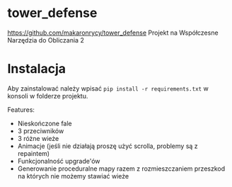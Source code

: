 # tower_defense
https://github.com/makaronrycy/tower_defense
Projekt na Współczesne Narzędzia do Obliczania 2

# Instalacja
Aby zainstalować należy wpisać `pip install -r requirements.txt` w konsoli w folderze projektu.

Features:
- Nieskończone fale
- 3 przeciwników
- 3 różne wieże
- Animacje (jeśli nie działają proszę użyć scrolla, problemy są z repaintem)
- Funkcjonalność upgrade'ów
- Generowanie proceduralne mapy razem z rozmieszczaniem przeszkod na których nie możemy stawiać wieże
